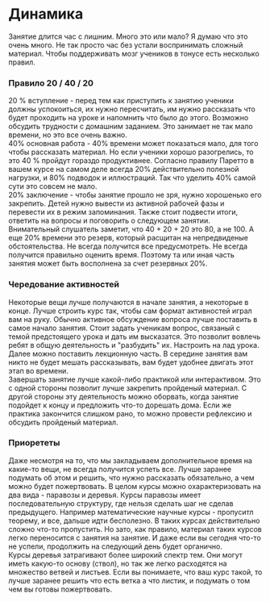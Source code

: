 # Динамика

Занятие длится час с лишним. Много это или мало? Я думаю что это очень много. Не так просто час без устали воспринимать сложный материал. Чтобы поддерживать мозг учеников в тонусе есть несколько правил.

### Правило 20 / 40 / 20

20 % вступление - перед тем как приступить к занятию ученики должны успокоиться, их нужно пересчитать, им нужно рассказать что будет проходить на уроке и напомнить что было до этого. Возможно обсудить трудности с домашним заданием. Это занимает не так мало времени, но это все очень важно.\
40% основная работа - 40% времени может показаться мало, для того чтобы рассказать материал. Но если ученики хорошо разогрелись, то это 40 % пройдут гораздо продуктивнее. Согласно правилу Паретто в вашем курсе на самом деле всегда 20% действительно полезной нагрузки, и 80% подводок и иллюстраций. Так что уделить 40% самой сути это совсем не мало.\
20% заключение - чтобы занятие прошло не зря, нужно хорошенько его закрепить. Детей нужно вывести из активной рабочей фазы и перевести их в режим запоминания. Также стоит подвести итоги, ответить на вопросы и поговорить о следующем занятии.\
Внимательный слушатель заметит, что 40 + 20 + 20 это 80, а не 100. А еще 20% времени это резерв, который расщитан на непредвиденые обстоятельства. Не всегда получится все предусмотреть. Не всегда получится правильно оценить время. Поэтому та или иная часть занятия может быть восполнена за счет резервных 20%.

### Чередование активностей

Некоторые вещи лучше получаются в начале занятия, а некоторые в конце. Лучше строить курс так, чтобы сам формат активностей играл вам на руку. Обычно активное обсуждение вопроса лучше поставить в самое начало занятия. Стоит задать ученикам вопрос, связаный с темой предстоящего урока и дать им высказатся. Это позволит вовлечь ребят в общую деятельность и "разбудить" их. Настроить на лад урока.\
Далее можно поставить лекционную часть. В середине занятия вам никто не будет мешать рассказывать, вам будет удобнее двигать этот этап во времени.\
Завершать занятие лучше какой-либо практикой или интерактивом. Это с одной стороны позволит лучше закрепить пройденый материал. С другой стороны эту деятельность можно оборвать, когда занятие подойдет к концу и предложить что-то дорешать дома. Если же практика закончится слишком рано, то можно провести рефлексию и обсудить пройденый материал.

### Приорететы

Даже несмотря на то, что мы закладываем дополнительное время на какие-то вещи, не всегда получится успеть все. Лучше заранее подумать об этом и решить, что нужно рассказать обязательно, а чем можно будет пожертвовать. В целом курсы можно охарактеризовать на два вида - паравозы и деревья. Курсы паравозы имеет последовательную структуру, где нельзя сделать шаг не сделав предыдущего. Например математические научные курсы - пропуситл теорему, и все, дальше идти бесполезно. В таких курсах действительно сложно что-то пропустить. Но зато, как правило, материал таких курсов легко переносится с занятия на занятие. И даже если вы сегодня что-то не успели, продолжить на следующий день будет органично.\
Курсы деревья затрагивают более широкий спектр тем. Они могут иметь какую-то основу (ствол), но так же легко расходятся на множество ветвей и листьев. Если вы понимаете, что ваш курс такой, то лучше заранее решить что есть ветка а что листик, и подумать о том чем вы готовы пожертвовать.
